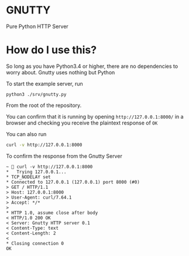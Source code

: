 # GNUTTY
Pure Python HTTP Server

# How do I use this?
So long as you have Python3.4 or higher, there are no
dependencies to worry about. Gnutty uses nothing but Python

To start the example server, run
```
python3 ./srv/gnutty.py
```
From the root of the repository.

You can confirm that it is running by opening
`http://127.0.0.1:8000/` in a browser and checking you
receive the plaintext response of `OK`

You can also run
```bash
curl -v http://127.0.0.1:8000
```
To confirm the response from the Gnutty Server
```
~  curl -v http://127.0.0.1:8000
*   Trying 127.0.0.1...
* TCP_NODELAY set
* Connected to 127.0.0.1 (127.0.0.1) port 8000 (#0)
> GET / HTTP/1.1
> Host: 127.0.0.1:8000
> User-Agent: curl/7.64.1
> Accept: */*
>
* HTTP 1.0, assume close after body
< HTTP/1.0 200 OK
< Server: Gnutty HTTP server 0.1
< Content-Type: text
< Content-Length: 2
<
* Closing connection 0
OK
```
